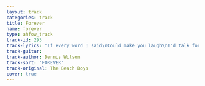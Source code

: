 ```yaml
---
layout: track
categories: track
title: Forever
name: forever
type: ahfow_track
track-id: 295
track-lyrics: "If every word I said\nCould make you laugh\nI'd talk forever (together my love)\nI ask the sky just what we had\nMmm It shone forever\n(together my love my my my my my my my my my my my my my)\nIf the song I sing to you\nCould fill your heart with joy\nI'd sing forever (together my love my my my my)\nForever\nForever\nI've been so happy loving you\n\nDo do do do do do do do do together my love\n\nLet the love I have for you\nLive in your heart\nAnd beat forever (together my love)\nForever\nForever\nI've been so happy loving you\n\nBaby just let me sing it my baby\nI wanna be singin' my baby\nBaby baby baby my baby\nI wanna be singin'\nI wanna be singin' my baby\nOh oh oh oh\nMy my my my my my\n\nSo I'm goin' away\nMmm but not forever\nNa na na na\nI gotta love you anyway\n\nForever"
track-guitar: 
track-author: Dennis Wilson
track-sort: "FOREVER"
track-original: The Beach Boys
cover: true
---
```

